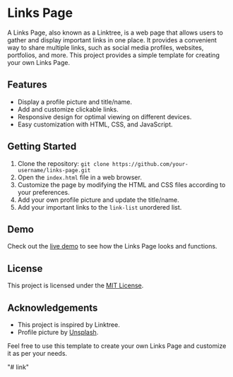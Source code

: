 # Links Page

A Links Page, also known as a Linktree, is a web page that allows users to gather and display important links in one place. It provides a convenient way to share multiple links, such as social media profiles, websites, portfolios, and more. This project provides a simple template for creating your own Links Page.

## Features

- Display a profile picture and title/name.
- Add and customize clickable links.
- Responsive design for optimal viewing on different devices.
- Easy customization with HTML, CSS, and JavaScript.

## Getting Started

1. Clone the repository: `git clone https://github.com/your-username/links-page.git`
2. Open the `index.html` file in a web browser.
3. Customize the page by modifying the HTML and CSS files according to your preferences.
4. Add your own profile picture and update the title/name.
5. Add your important links to the `link-list` unordered list.

## Demo

Check out the [live demo](https://your-username.github.io/links-page) to see how the Links Page looks and functions.

## License

This project is licensed under the [MIT License](LICENSE).

## Acknowledgements

- This project is inspired by Linktree.
- Profile picture by [Unsplash](https://unsplash.com).

Feel free to use this template to create your own Links Page and customize it as per your needs.

"# link" 
